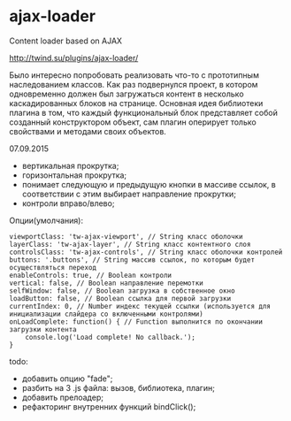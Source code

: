 # ajax-loader
Content loader based on AJAX

http://twind.su/plugins/ajax-loader/

Было интересно попробовать реализовать что-то с прототипным наследованием классов. Как раз подвернулся проект, в котором одновременно должен был загружаться контент в несколько каскадированных блоков на странице. Основная идея библиотеки плагина в том, что каждый функциональный блок представляет собой созданный конструктором объект, сам плагин оперирует только свойствами и методами своих объектов.

07.09.2015
- вертикальная прокрутка;
- горизонтальная прокрутка;
- понимает следующую и предыдущую кнопки в массиве ссылок, в соответствии с этим выбирает направление прокрутки;
- контроли вправо/влево;

Опции(умолчания):
```
viewportClass: 'tw-ajax-viewport', // String класс оболочки
layerClass: 'tw-ajax-layer', // String класс контентного слоя
controlsClass: 'tw-ajax-controls', // String класс оболочки контролей
buttons: '.buttons', // String массив ссылок, по которым будет осуществляться переход
enableControls: true, // Boolean контроли
vertical: false, // Boolean направление перемотки
selfWindow: false, // Boolean загрузка в собственное окно
loadButton: false, // Boolean ссылка для первой загрузки
currentIndex: 0, // Number индекс текущей ссылки (используется для инициализации слайдера со включенными контролями)
onLoadComplete: function() { // Function выполнится по окончании загрузки контента
	console.log('Load complete! No callback.');
}
```
todo:
- добавить опцию "fade";
- разбить на 3 .js файла: вызов, библиотека, плагин;
- добавить прелоадер;
- рефакторинг внутренних функций bindClick();
